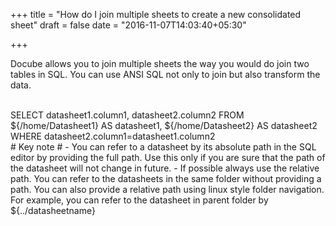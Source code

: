 +++
title = "How do I join multiple sheets to create a new consolidated sheet"
draft = false
date = "2016-11-07T14:03:40+05:30"

+++



Docube allows you to join multiple sheets the way you would do join two tables in SQL. You can use ANSI SQL not only to join but also transform the data. 

</br>
SELECT datasheet1.column1, datasheet2.column2
FROM ${/home/Datasheet1} AS datasheet1, 
	${/home/Datasheet2} AS datasheet2
WHERE datasheet2.column1=datasheet1.column2

</br>
# Key note #
- You can refer to a datasheet by its absolute path in the SQL editor by providing the full path. Use this only if you are sure that the path of the datasheet will not change in future.
- If possible always use the relative path. You can refer to the datasheets in the same folder without providing a path. You can also provide a relative path using linux style folder navigation. For example, you can refer to the datasheet in parent folder by ${../datasheetname}

